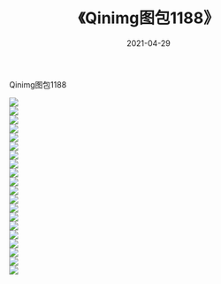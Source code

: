 ﻿---
layout: post
title:  《Qinimg图包1188》
date:   2021-04-29
img: http://imgx.orgx.ga/Qinimg图包/Qinimg图包1188/000.jpg
categories: [美女, 清纯, 唯美]
---

Qinimg图包1188

 ![](http://imgx.orgx.ga/Qinimg图包/Qinimg图包1188/001.jpg) <br>![](http://imgx.orgx.ga/Qinimg图包/Qinimg图包1188/002.jpg) <br>![](http://imgx.orgx.ga/Qinimg图包/Qinimg图包1188/003.jpg) <br>![](http://imgx.orgx.ga/Qinimg图包/Qinimg图包1188/004.jpg) <br>![](http://imgx.orgx.ga/Qinimg图包/Qinimg图包1188/005.jpg) <br>![](http://imgx.orgx.ga/Qinimg图包/Qinimg图包1188/006.jpg) <br>![](http://imgx.orgx.ga/Qinimg图包/Qinimg图包1188/007.jpg) <br>![](http://imgx.orgx.ga/Qinimg图包/Qinimg图包1188/008.jpg) <br>![](http://imgx.orgx.ga/Qinimg图包/Qinimg图包1188/009.jpg) <br>![](http://imgx.orgx.ga/Qinimg图包/Qinimg图包1188/010.jpg) <br>![](http://imgx.orgx.ga/Qinimg图包/Qinimg图包1188/011.jpg) <br>![](http://imgx.orgx.ga/Qinimg图包/Qinimg图包1188/012.jpg) <br>![](http://imgx.orgx.ga/Qinimg图包/Qinimg图包1188/013.jpg) <br>![](http://imgx.orgx.ga/Qinimg图包/Qinimg图包1188/014.jpg) <br>![](http://imgx.orgx.ga/Qinimg图包/Qinimg图包1188/015.jpg) <br>![](http://imgx.orgx.ga/Qinimg图包/Qinimg图包1188/016.jpg) <br>![](http://imgx.orgx.ga/Qinimg图包/Qinimg图包1188/017.jpg) <br>![](http://imgx.orgx.ga/Qinimg图包/Qinimg图包1188/018.jpg) <br>![](http://imgx.orgx.ga/Qinimg图包/Qinimg图包1188/019.jpg) <br>![](http://imgx.orgx.ga/Qinimg图包/Qinimg图包1188/020.jpg) <br>